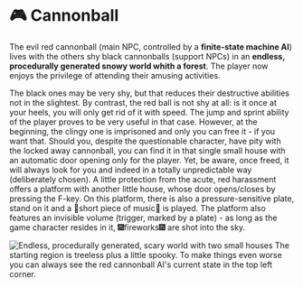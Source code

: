 # :video_game: Cannonball
The evil red cannonball (main NPC, controlled by a **finite-state machine AI**) lives with the others shy black cannonballs (support NPCs) in an **endless, procedurally generated snowy world whith a forest**. The player now enjoys the privilege of attending their amusing activities.

The black ones may be very shy, but that reduces their destructive abilities not in the slightest. By contrast, the red ball is not shy at all: is it once at your heels, you will only get rid of it with speed. The jump and sprint ability of the player proves to be very useful in that case. However, at the beginning, the clingy one is imprisoned and only you can free it - if you want that. Should you, despite the questionable character, have pity with the locked away cannonball, you can find it in that single small house with an automatic door opening only for the player. Yet, be aware, once freed, it will always look for you and indeed in a totally unpredictable way (deliberately chosen). A little protection from the acute, red harassment offers a platform with another little house, whose door opens/closes by pressing the F-key. On this platform, there is also a pressure-sensitive plate, stand on it and a :musical_note:short piece of music:musical_note: is played. The platform also features an invisible volume (trigger, marked by a plate) - as long as the game character resides in it, :fireworks:fireworks:fireworks: are shot into the sky.

![Endless, procedurally generated, scary world with two small houses](https://user-images.githubusercontent.com/18394014/68083253-e2469680-fe26-11e9-8162-35dfe222c5d8.png)
The starting region is treeless plus a little spooky. To make things even worse you can always see the red cannonball AI's current state in the top left corner.
